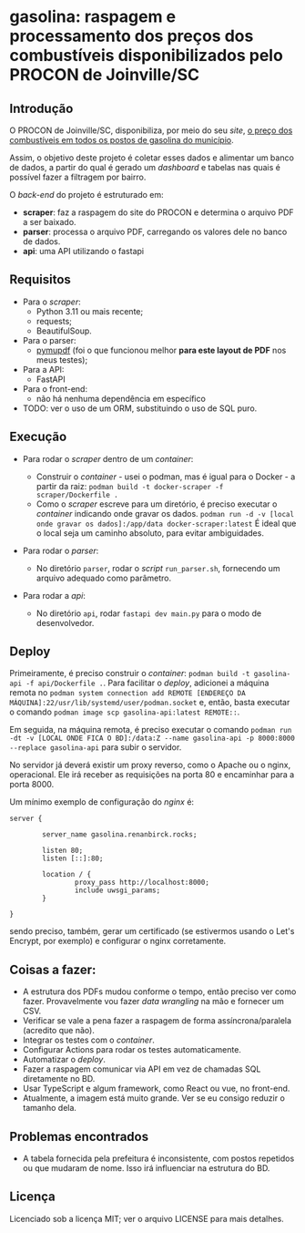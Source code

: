 # gasolina: raspagem e processamento dos preços dos combustíveis disponibilizados pelo PROCON de Joinville/SC

## Introdução

O PROCON de Joinville/SC, disponibiliza, por meio do seu _site_, [o preço dos combustíveis em todos os postos de gasolina do município](https://www.joinville.sc.gov.br/publicacoes/pesquisas-de-precos-combustiveis-2024/).

Assim, o objetivo deste projeto é coletar esses dados e alimentar um banco de dados, a partir do qual é gerado um _dashboard_ e tabelas nas quais é possível fazer a filtragem por bairro.

O _back-end_ do projeto é estruturado em:

* **scraper**: faz a raspagem do site do PROCON e determina o arquivo PDF a ser baixado.
* **parser**: processa o arquivo PDF, carregando os valores dele no banco de dados.
* **api**: uma API utilizando o fastapi

## Requisitos

* Para o *scraper*:
	* Python 3.11 ou mais recente;
	* requests;
	* BeautifulSoup.
* Para o parser:
	* [pymupdf](https://github.com/pymupdf/PyMuPDF/issues/) (foi o que funcionou melhor **para este layout de PDF** nos meus testes);
* Para a API:
	* FastAPI
* Para o front-end:
    * não há nenhuma dependência em específico
* TODO: ver o uso de um ORM, substituindo o uso de SQL puro.

## Execução

* Para rodar o _scraper_ dentro de um _container_:
	* Construir o _container_ - usei o podman, mas é igual para o Docker - a partir da raiz:
		`podman build -t docker-scraper -f scraper/Dockerfile .`
	* Como o _scraper_ escreve para um diretório, é preciso executar o _container_ indicando onde gravar os dados.
		`podman run -d -v [local onde gravar os dados]:/app/data docker-scraper:latest`
        É ideal que o local seja um caminho absoluto, para evitar ambiguidades.

* Para rodar o _parser_:
	* No diretório `parser`, rodar o _script_ `run_parser.sh`, fornecendo um arquivo adequado como parâmetro.

* Para rodar a _api_:
    * No diretório `api`, rodar `fastapi dev main.py` para o modo de desenvolvedor.

## Deploy 

Primeiramente, é preciso construir o _container_: `podman build -t gasolina-api -f api/Dockerfile .`.
Para facilitar o _deploy_, adicionei a máquina remota no `podman system connection add REMOTE [ENDEREÇO DA MÁQUINA]:22/usr/lib/systemd/user/podman.socket` e, então, basta executar o comando `podman image scp gasolina-api:latest REMOTE::`.

Em seguida, na máquina remota, é preciso executar o comando `podman run -dt -v [LOCAL ONDE FICA O BD]:/data:Z --name gasolina-api -p 8000:8000 --replace gasolina-api` para subir o servidor. 

No servidor já deverá existir um proxy reverso, como o Apache ou o nginx, operacional. Ele irá receber as requisições na porta 80 e encaminhar para a porta 8000. 

Um mínimo exemplo de configuração do _nginx_ é:

    server {

            server_name gasolina.renanbirck.rocks;

            listen 80;
            listen [::]:80;

            location / {
                    proxy_pass http://localhost:8000;
                    include uwsgi_params;
            }

    }

sendo preciso, também, gerar um certificado (se estivermos usando o Let's Encrypt, por exemplo) e configurar o nginx corretamente.

## Coisas a fazer:
* A estrutura dos PDFs mudou conforme o tempo, então preciso ver como fazer. Provavelmente vou fazer _data wrangling_ na mão e fornecer um CSV.
* Verificar se vale a pena fazer a raspagem de forma assíncrona/paralela (acredito que não).
* Integrar os testes com o _container_.
* Configurar Actions para rodar os testes automaticamente.
* Automatizar o _deploy_.
* Fazer a raspagem comunicar via API em vez de chamadas SQL diretamente no BD.
* Usar TypeScript e algum framework, como React ou vue, no front-end.
* Atualmente, a imagem está muito grande. Ver se eu consigo reduzir o tamanho dela.

## Problemas encontrados

* A tabela fornecida pela prefeitura é inconsistente, com postos repetidos ou que mudaram de nome. Isso irá influenciar na estrutura do BD. 

## Licença

Licenciado sob a licença MIT; ver o arquivo LICENSE para mais detalhes.
